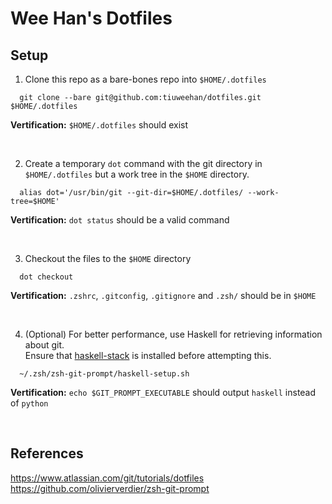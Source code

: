 # Wee Han's Dotfiles

## Setup

1. Clone this repo as a bare-bones repo into `$HOME/.dotfiles`
```
  git clone --bare git@github.com:tiuweehan/dotfiles.git $HOME/.dotfiles
```
**Vertification:** `$HOME/.dotfiles` should exist

&nbsp;

2.  Create a temporary `dot` command with the git directory in `$HOME/.dotfiles` but a work tree in the `$HOME` directory.
```
  alias dot='/usr/bin/git --git-dir=$HOME/.dotfiles/ --work-tree=$HOME'
```
**Vertification:** `dot status` should be a valid command

&nbsp;

3. Checkout the files to the `$HOME` directory
```
  dot checkout
```
**Vertification:** `.zshrc`, `.gitconfig`, `.gitignore` and `.zsh/` should be in `$HOME`

&nbsp;

4. (Optional) For better performance, use Haskell for retrieving information about git.\
Ensure that [haskell-stack](https://docs.haskellstack.org/en/stable/README/) is installed before attempting this.
```
  ~/.zsh/zsh-git-prompt/haskell-setup.sh
```
**Vertification:** `echo $GIT_PROMPT_EXECUTABLE` should output `haskell` instead of `python`

&nbsp;

## References

https://www.atlassian.com/git/tutorials/dotfiles \
https://github.com/olivierverdier/zsh-git-prompt
